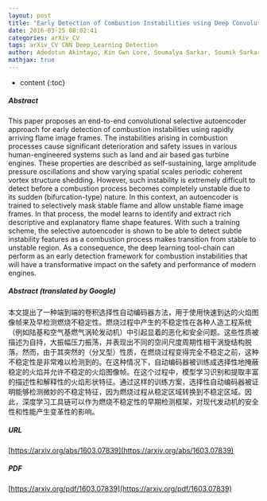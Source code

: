 ```yaml
---
layout: post
title: "Early Detection of Combustion Instabilities using Deep Convolutional Selective Autoencoders on Hi-speed Flame Video"
date: 2016-03-25 08:02:41
categories: arXiv_CV
tags: arXiv_CV CNN Deep_Learning Detection
author: Adedotun Akintayo, Kin Gwn Lore, Soumalya Sarkar, Soumik Sarkar
mathjax: true
---
```


* content
{:toc}

##### Abstract
This paper proposes an end-to-end convolutional selective autoencoder approach for early detection of combustion instabilities using rapidly arriving flame image frames. The instabilities arising in combustion processes cause significant deterioration and safety issues in various human-engineered systems such as land and air based gas turbine engines. These properties are described as self-sustaining, large amplitude pressure oscillations and show varying spatial scales periodic coherent vortex structure shedding. However, such instability is extremely difficult to detect before a combustion process becomes completely unstable due to its sudden (bifurcation-type) nature. In this context, an autoencoder is trained to selectively mask stable flame and allow unstable flame image frames. In that process, the model learns to identify and extract rich descriptive and explanatory flame shape features. With such a training scheme, the selective autoencoder is shown to be able to detect subtle instability features as a combustion process makes transition from stable to unstable region. As a consequence, the deep learning tool-chain can perform as an early detection framework for combustion instabilities that will have a transformative impact on the safety and performance of modern engines.

##### Abstract (translated by Google)
本文提出了一种端到端的卷积选择性自动编码器方法，用于使用快速到达的火焰图像帧来及早检测燃烧不稳定性。燃烧过程中产生的不稳定性在各种人造工程系统（例如陆基和空气基燃气涡轮发动机）中引起显着的恶化和安全问题。这些性质被描述为自持，大振幅压力振荡，并表现出不同的空间尺度周期性相干涡旋结构脱落。然而，由于其突然的（分叉型）性质，在燃烧过程变得完全不稳定之前，这种不稳定性是非常难以检测到的。在这种情况下，自动编码器被训练成选择性地掩蔽稳定的火焰并允许不稳定的火焰图像帧。在这个过程中，模型学习识别和提取丰富的描述性和解释性的火焰形状特征。通过这样的训练方案，选择性自动编码器被证明能够检测微妙的不稳定特征，因为燃烧过程从稳定区域转换到不稳定区域。因此，深度学习工具链可以作为燃烧不稳定性的早期检测框架，对现代发动机的安全性和性能产生变革性的影响。

##### URL
[https://arxiv.org/abs/1603.07839](https://arxiv.org/abs/1603.07839)

##### PDF
[https://arxiv.org/pdf/1603.07839](https://arxiv.org/pdf/1603.07839)

